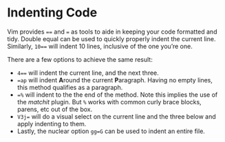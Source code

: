 # Indenting Code

Vim provides `==` and `=` as tools to aide in keeping your code formatted and tidy. Double equal can be used to quickly properly indent the current line. Similarly, `10==` will indent 10 lines, inclusive of the one you’re one.

There are a few options to achieve the same result:

- `4==` will indent the current line, and the next three.
- `=ap` will indent **A**round the current **P**aragraph. Having no empty lines, this method qualifies as a paragraph.
- `=%` will indent to the the end of the method. Note this implies the use of the *matchit* plugin. But `%` works with common curly brace blocks, parens, etc out of the box.
- `V3j=` will do a visual select on the current line and the three below and apply indenting to them.
- Lastly, the nuclear option `gg=G` can be used to indent an entire file.
